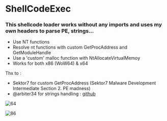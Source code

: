 # ShellCodeExec

### This shellcode loader works without any imports and uses my own headers to parse PE, strings...

* Use NT functions
* Resolve nt functions with custom GetProcAddress and GetModuleHandle
* Use a 'custom' malloc function with NtAllocateVirtualMemoy
* Works for both x86 (WoW64) & x64

Thx to :

* Sektor7 for custom GetProcAddress (Sektor7 Malware Development Intermediate Section 2. PE madness)
* @arbiter34 for strings handling : [github](https://github.com/arbiter34/GetProcAddress/blob/master/GetProcAddress/GetProcAddress.cpp)

![64](https://user-images.githubusercontent.com/42241901/224010127-2fdfd26c-e6bc-40f3-af19-27a671924a5c.png)

![86](https://user-images.githubusercontent.com/42241901/224010134-77ee865a-f5db-4519-9fe9-a79c8db30b9d.png)
